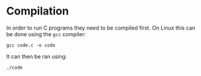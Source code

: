 
# Compilation

In order to run C programs they need to be compiled first.
On Linux this can be done using the `gcc` compiler:

`gcc code.c -o code`

It can then be ran using:

`./code`

